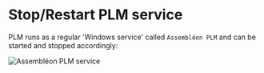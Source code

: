 
# Stop/Restart PLM service

PLM runs as a regular 'Windows service' called `Assembléon PLM` and can be started and stopped accordingly:

![Assembléon PLM service](http://i.imgur.com/AEw75fJ.png)
